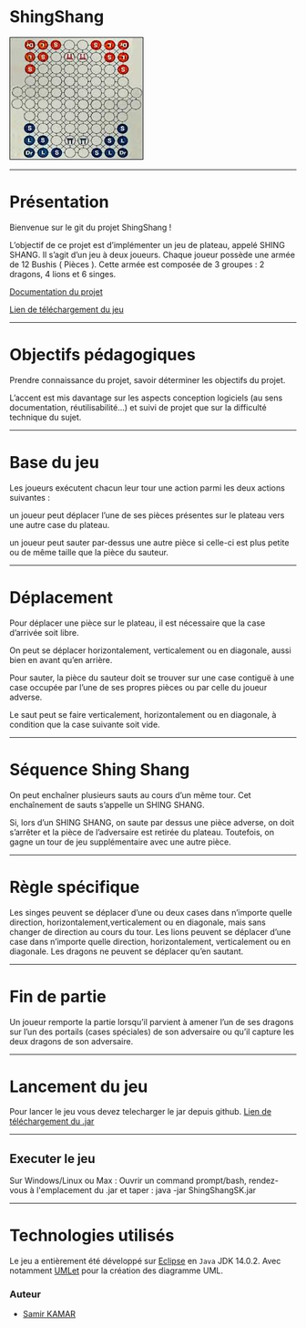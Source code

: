 
# ShingShang
![](https://github.com/k-samir/ShingShang/blob/main/image/board.png?raw=true)

----------------
# Présentation
Bienvenue sur le git du projet ShingShang !

L’objectif de ce projet est d’implémenter un jeu de plateau, appelé SHING SHANG.
Il s’agit d’un jeu à deux joueurs. 
Chaque joueur possède une armée de 12 Bushis ( Pièces ). Cette armée est composée de 3 groupes : 2 dragons, 4 lions et 6 singes. 

[Documentation du projet](https://docs.google.com/document/d/1ZtqhFwuuNymzyjvvDptcIIbRV_NNXb4CPYg6uDdT0ng/edit#)

[Lien de téléchargement du jeu](https://github.com/k-samir/ShingShang/blob/main/jar/ShingShang_SK.jar?raw=true)

----------------
# Objectifs pédagogiques

Prendre connaissance du projet, savoir déterminer les objectifs du projet. 

L’accent est mis davantage sur les aspects conception logiciels (au sens documentation, réutilisabilité...) et suivi de projet que sur la difficulté technique du sujet.

----------------
# Base du jeu

Les joueurs exécutent chacun leur tour une action parmi les deux actions suivantes :

un joueur peut déplacer l’une de ses pièces présentes sur le plateau vers une autre case du plateau.

un joueur peut sauter par-dessus une autre pièce si celle-ci est plus petite ou de même taille que la pièce du sauteur.

----------------

# Déplacement

Pour déplacer une pièce sur le plateau, il est nécessaire que la case d’arrivée soit libre. 

On peut se déplacer horizontalement, verticalement ou en diagonale, aussi bien en avant qu’en arrière. 

Pour sauter, la pièce du sauteur doit se trouver sur une case contiguë à une case occupée par l’une de ses propres pièces ou par celle du joueur adverse. 

Le saut peut se faire verticalement, horizontalement ou en diagonale, à condition que la case suivante soit vide. 

----------------

# Séquence Shing Shang

On peut enchaîner plusieurs sauts au cours d’un même tour. Cet enchaînement de sauts s’appelle un SHING SHANG.

Si, lors d’un SHING SHANG, on saute par dessus une pièce adverse, on doit s’arrêter et la pièce de l’adversaire est retirée du plateau. Toutefois, on gagne un tour de jeu supplémentaire avec une autre pièce.

----------------


# Règle spécifique

Les singes peuvent se déplacer d’une ou deux cases dans n’importe quelle direction, horizontalement,verticalement ou en diagonale, mais sans changer de direction au cours du tour.
Les lions peuvent se déplacer d’une case dans n’importe quelle direction, horizontalement, verticalement ou en diagonale.
Les dragons ne peuvent se déplacer qu’en sautant.

----------------

# Fin de partie

Un joueur remporte la partie lorsqu’il parvient à amener l’un de ses dragons sur l’un des portails (cases spéciales) de son adversaire ou qu’il capture les deux dragons de son adversaire.

----------------

# Lancement du jeu

Pour lancer le jeu vous devez telecharger le jar depuis github.
[Lien de téléchargement du .jar](https://github.com/k-samir/ShingShang/blob/main/jar/ShingShang_SK.jar?raw=true)

----------------

## Executer le jeu

Sur Windows/Linux ou Max : Ouvrir un command prompt/bash, rendez-vous à l'emplacement du .jar et taper : java -jar ShingShangSK.jar 

----------------

# Technologies utilisés

Le jeu a entièrement été développé sur [Eclipse](https://www.eclipse.org/) en `Java` JDK 14.0.2.
Avec notamment [UMLet](https://www.umlet.com/) pour la création des diagramme UML.


### Auteur 
* [Samir KAMAR](https://github.com/k-samir)

